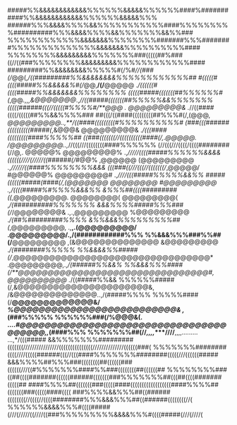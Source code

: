 #####%%&&&&&&&&&&&&%%%%%%&&&&&%%%%%%####%###########%%&&&&&&&&&&&&%%%%%%&&&&&%%%
######%%%&&&&%%%%&&%%%%%%%%%%%####%%%%%%%%%##########%%%&&&&%%%%&&%%%%%%%&&%%###
%%%%%%%%%%%%&&&&&&&%%%%%%%%#######%%%########%%%%%%%%%%%%%%&&&&&&&%%%%%%%%%%####
%%%%%%%%&&&&&&&&&%%%%%%%###(((((##%###((//((###%%%%%%%%&&&&&&&&&%%%%%%%%%%%%####
#########%%&&&&&&&&%%%%%#(/%#*//(###(/*@@(,*/((#########%%&&&&&&&&%%%%%%%%%%%%##
#(((((#((((#####%%&&&&&%#(/*@@,**/(/**@@@@@ .*/((((((#((((#####%%&&&&&&&%%%%%%%%
(((((#####(((((((##%%%%%%#(*,@@*.,,,&@@@@@@@*.,*//((#####(((((((##%%%%%&&%%%%%%%
(((((######(((//(((((#%%%%#/**@@@ . @@@@@@@@@& .*//((####((((/(((((##%%&&%%%%###
##(((/((####(((((((((##%%%#(/,(@@@,  *@@@@@@@@@..,**/((####(((((((((#%%%%%%%%%%#
(###(((######((((((((((#####(*,&@@@&   @@@@@@@@@& .*/(((####(((((((((####%%%%%##
((###(((((((//((((((((((####(/,.@@@@@.  /@@@@@@@@@..,*//(((///((((((((####%%%%%%
(//(((///((((/((((########(//@,. @@@@@%   @@@@@@@@@% .,*/////((((#####%%%%%%&&&&
((((((////(/////((######(/*#@@%  ,@@@@@@   (@@@@@@@@@ .,*//////((####%%%%%%%%&&&
(((###((///(((//(((((((/*,@@@@@/  #@@@@@@%   @@@@@@@@@# .,*////(((#####%%%%%&&%%
#####((((((#####(####(/,(@@@@@@@   @@@@@@@@   #@@@@@@@@@ .,/((((#####%#%%%%&&&%%
&%%%##((((#########((*,@@@@@@@@@.   @@@@@@@@(   @@@@@@@@@( ,*/(##########%%%%%%%
&&&%%%%#####%%%###(/*/@@@@@@@@&  .,.,@@@@@@@@@   %@@@@@@@@@ .*/(##%#########%%%%
&%%&&&%%%%%%%%%##(*,@@@@@@@@@, .,**,.(@@@@@@@@@/  .@@@@@@@@@/.,/(############%%%
%%&&&%%%###%%##(/**@@@@@@@@@    ,(&@@@@@@@@@@@@@@   &@@@@@@@@@ .*/(########%%%%%
%%&&&&%%#####(/*,@@@@@@@@@@@@@@@@@@@@@@@@@@@@@@@@@*  .@@@@@@@@@,.,*/(######%%&&%
%%&&&%%%####(/**@@@@@@@@@@@@@@@@@@@@@@@@@@@@@@@@#,     @@@@@@@@@@ .*/((#####%%&&
%%%%%%#####(/,&@@@@@@@@@@@@@@@@@@@@@@&,           /&@@@@@@@@@@@@@@..,/(#####%%%%
%%%%%####(/**@@@@@@@@@@@@@&/           *%@@@@@@@@@@@@@@@@@@@@@@@@@@& ,*(###%%%%%
%%%%%%###(/%@@@&(.      ....*#@@@@@@@@@@@@@@@@@@@@@@@@@@@@@@@@@@@@@@@,,*(####%%%
%%%%%%%##(//*,,,,****////**,,,,.........                          ...,*/(((#####
&&%%%%%%%#########(((((((////////////////(((((((((((((((//////////////((((((###(
%%%%%%%########((((////(((((######(((//(((####%%%%%%%########(((((///((((((#####
&&&%%%%##%%%###((((((((##((((((###((((((///((#%%%%%%%####%%###((((((((##((((((##
%%%%%%%%###((##((((#######((((((######(((((((###%%%%%%%##(((##((((#######(((((##
####%%%%##(((((((###(((((####((((((((((((((((((####%%%%##(((((((###(((((####((((
###%%%%&&%%%##((######((((((((//((((//((((########%%%&&&%%%##((######((((((((//(
%%%%%%&&&&%%%#((((#####(///(/////((////((###%%%%%%%%%&&&&%%%#((((#####(///(////(
